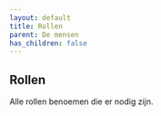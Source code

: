 ```yaml
---
layout: default
title: Rollen
parent: De mensen
has_children: false
---
```


## Rollen

Alle rollen benoemen die er nodig zijn. 